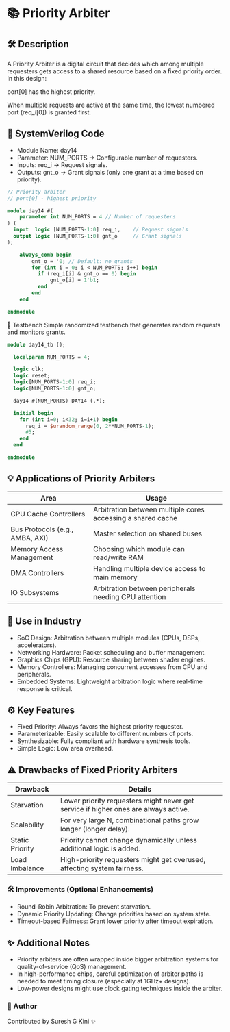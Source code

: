# 📚 Priority Arbiter
## 🛠 Description
A Priority Arbiter is a digital circuit that decides which among multiple requesters gets access to a shared resource based on a fixed priority order.
In this design:

port[0] has the highest priority.

When multiple requests are active at the same time, the lowest numbered port (req_i[0]) is granted first.

## 🧩 SystemVerilog Code
- Module Name: day14
- Parameter: NUM_PORTS → Configurable number of requesters.
- Inputs: req_i -> Request signals.
- Outputs: gnt_o -> Grant signals (only one grant at a time based on priority).


```systemverilog
// Priority arbiter
// port[0] - highest priority

module day14 #(
    parameter int NUM_PORTS = 4 // Number of requesters
) (
  input  logic [NUM_PORTS-1:0] req_i,    // Request signals
  output logic [NUM_PORTS-1:0] gnt_o     // Grant signals
);

    always_comb begin
        gnt_o = '0; // Default: no grants
        for (int i = 0; i < NUM_PORTS; i++) begin
          if (req_i[i] & gnt_o == 0) begin
              gnt_o[i] = 1'b1;
          end
        end
    end

endmodule
```

🧪 Testbench
Simple randomized testbench that generates random requests and monitors grants.

```systemverilog
module day14_tb ();

  localparam NUM_PORTS = 4;

  logic clk;
  logic reset;
  logic[NUM_PORTS-1:0] req_i;
  logic[NUM_PORTS-1:0] gnt_o;

  day14 #(NUM_PORTS) DAY14 (.*);

  initial begin
    for (int i=0; i<32; i=i+1) begin
      req_i = $urandom_range(0, 2**NUM_PORTS-1);
      #5;
    end
  end

endmodule
```



## 💡 Applications of Priority Arbiters

| Area                  | Usage                                                  |
|------------------------|--------------------------------------------------------|
| CPU Cache Controllers  | Arbitration between multiple cores accessing a shared cache |
| Bus Protocols (e.g., AMBA, AXI) | Master selection on shared buses                  |
| Memory Access Management | Choosing which module can read/write RAM              |
| DMA Controllers        | Handling multiple device access to main memory         |
| IO Subsystems          | Arbitration between peripherals needing CPU attention  |


## 🏢 Use in Industry
- SoC Design: Arbitration between multiple modules (CPUs, DSPs, accelerators).
- Networking Hardware: Packet scheduling and buffer management.
- Graphics Chips (GPU): Resource sharing between shader engines.
- Memory Controllers: Managing concurrent accesses from CPU and peripherals.
- Embedded Systems: Lightweight arbitration logic where real-time response is critical.

## ⚙️ Key Features
- Fixed Priority: Always favors the highest priority requester.
- Parameterizable: Easily scalable to different numbers of ports.
- Synthesizable: Fully compliant with hardware synthesis tools.
- Simple Logic: Low area overhead.

## ⚠️ Drawbacks of Fixed Priority Arbiters

|Drawback| Details|
|--------|--------|
|Starvation| Lower priority requesters might never get service if higher ones are always active.|
|Scalability|	For very large N, combinational paths grow longer (longer delay).|
|Static Priority|	Priority cannot change dynamically unless additional logic is added.|
|Load Imbalance|	High-priority requesters might get overused, affecting system fairness.|

### 🛠️ Improvements (Optional Enhancements)
- Round-Robin Arbitration: To prevent starvation.
- Dynamic Priority Updating: Change priorities based on system state.
- Timeout-based Fairness: Grant lower priority after timeout expiration.

## ✨ Additional Notes
- Priority arbiters are often wrapped inside bigger arbitration systems for quality-of-service (QoS) management.
- In high-performance chips, careful optimization of arbiter paths is needed to meet timing closure (especially at 1GHz+ designs).
- Low-power designs might use clock gating techniques inside the arbiter.


### 🔗 Author
Contributed by Suresh G Kini ✨
